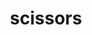 ---
layout: objects
title: scissors
emoji: scissors
permalink: ✂.html
image: assets/img/3moji/scissors.png
---